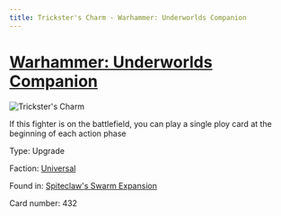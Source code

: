 ```yaml
---
title: Trickster's Charm - Warhammer: Underworlds Companion
---
```


# [Warhammer: Underworlds Companion](https://guidokessels.github.io/wh-underworlds)

  

![Trickster's Charm](https://warhammerunderworlds.com/wp-content/uploads/sites/6/2018/02/432_ENG.png)

If this fighter is on the battlefield, you can play a single ploy card at the beginning of each action phase

Type: Upgrade

Faction: [Universal](https://guidokessels.github.io/wh-underworlds/factions/universal)

Found in: [Spiteclaw's Swarm Expansion](https://guidokessels.github.io/wh-underworlds/locations/spiteclaws-swarm-expansion)

Card number: 432
